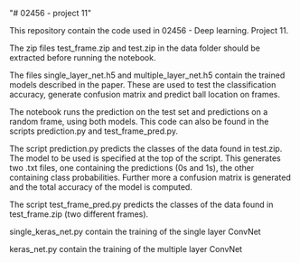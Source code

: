 "# 02456 - project 11"

This repository contain the code used in 02456 - Deep learning. Project 11.

The zip files test_frame.zip and test.zip in the data folder should be extracted before running the notebook.

The files single_layer_net.h5 and multiple_layer_net.h5 contain the trained models described in the paper. These are used to test the classification accuracy, generate confusion matrix and predict ball location on frames.

The notebook runs the prediction on the test set and predictions on a random frame, using both models. This code can also be found in the scripts prediction.py and test_frame_pred.py.

The script prediction.py predicts the classes of the data found in test.zip. The model to be used is specified at the top of the script. This generates two .txt files, one containing the predictions (0s and 1s), the other containing class probabilities. Further more a confusion matrix is generated and the total accuracy of the model is computed.

The script test_frame_pred.py predicts the classes of the data found in test_frame.zip (two different frames).

single_keras_net.py contain the training of the single layer ConvNet

keras_net.py contain the training of the multiple layer ConvNet
